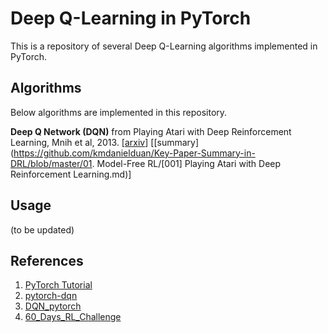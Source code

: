# Deep Q-Learning in PyTorch

This is a repository of several Deep Q-Learning algorithms implemented in PyTorch.

## Algorithms

Below algorithms are implemented in this repository.

**Deep Q Network (DQN)** from Playing Atari with Deep Reinforcement Learning, Mnih et al, 2013. [[arxiv](https://arxiv.org/abs/1312.5602v1)] [[summary](https://github.com/kmdanielduan/Key-Paper-Summary-in-DRL/blob/master/01. Model-Free RL/[001] Playing Atari with Deep Reinforcement Learning.md)]



## Usage

(to be updated)



## References

1. [PyTorch Tutorial](https://pytorch.org/tutorials/intermediate/reinforcement_q_learning.html)
2. [pytorch-dqn](https://github.com/transedward/pytorch-dqn)
3. [DQN_pytorch](https://github.com/dxyang/DQN_pytorch)
4. [60_Days_RL_Challenge](https://github.com/andri27-ts/60_Days_RL_Challenge)

